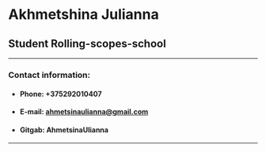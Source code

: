 # Akhmetshina Julianna
## Student Rolling-scopes-school
----
### Contact information:
* #### Phone: +375292010407
* #### E-mail: ahmetsinaulianna@gmail.com
* #### Gitgab: AhmetsinaUlianna
----